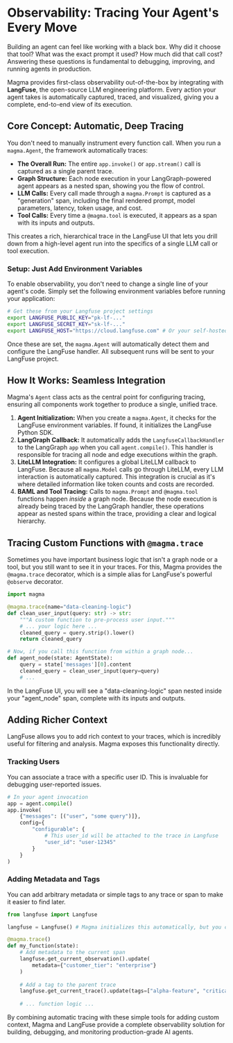 # Observability: Tracing Your Agent's Every Move

Building an agent can feel like working with a black box. Why did it choose that tool? What was the exact prompt it used? How much did that call cost? Answering these questions is fundamental to debugging, improving, and running agents in production.

Magma provides first-class observability out-of-the-box by integrating with **LangFuse**, the open-source LLM engineering platform. Every action your agent takes is automatically captured, traced, and visualized, giving you a complete, end-to-end view of its execution.

## Core Concept: Automatic, Deep Tracing

You don't need to manually instrument every function call. When you run a `magma.Agent`, the framework automatically traces:
*   **The Overall Run:** The entire `app.invoke()` or `app.stream()` call is captured as a single parent trace.
*   **Graph Structure:** Each node execution in your LangGraph-powered agent appears as a nested span, showing you the flow of control.
*   **LLM Calls:** Every call made through a `magma.Prompt` is captured as a "generation" span, including the final rendered prompt, model parameters, latency, token usage, and cost.
*   **Tool Calls:** Every time a `@magma.tool` is executed, it appears as a span with its inputs and outputs.

This creates a rich, hierarchical trace in the LangFuse UI that lets you drill down from a high-level agent run into the specifics of a single LLM call or tool execution.

### Setup: Just Add Environment Variables

To enable observability, you don't need to change a single line of your agent's code. Simply set the following environment variables before running your application:

```bash
# Get these from your Langfuse project settings
export LANGFUSE_PUBLIC_KEY="pk-lf-..."
export LANGFUSE_SECRET_KEY="sk-lf-..."
export LANGFUSE_HOST="https://cloud.langfuse.com" # Or your self-hosted URL
```

Once these are set, the `magma.Agent` will automatically detect them and configure the LangFuse handler. All subsequent runs will be sent to your LangFuse project.

## How It Works: Seamless Integration

Magma's `Agent` class acts as the central point for configuring tracing, ensuring all components work together to produce a single, unified trace.

1.  **Agent Initialization:** When you create a `magma.Agent`, it checks for the LangFuse environment variables. If found, it initializes the LangFuse Python SDK.
2.  **LangGraph Callback:** It automatically adds the `LangfuseCallbackHandler` to the LangGraph `app` when you call `agent.compile()`. This handler is responsible for tracing all node and edge executions within the graph.
3.  **LiteLLM Integration:** It configures a global LiteLLM callback to LangFuse. Because all `magma.Model` calls go through LiteLLM, every LLM interaction is automatically captured. This integration is crucial as it's where detailed information like token counts and costs are recorded.
4.  **BAML and Tool Tracing:** Calls to `magma.Prompt` and `@magma.tool` functions happen *inside* a graph node. Because the node execution is already being traced by the LangGraph handler, these operations appear as nested spans within the trace, providing a clear and logical hierarchy.

## Tracing Custom Functions with `@magma.trace`

Sometimes you have important business logic that isn't a graph node or a tool, but you still want to see it in your traces. For this, Magma provides the `@magma.trace` decorator, which is a simple alias for LangFuse's powerful `@observe` decorator.

```python
import magma

@magma.trace(name="data-cleaning-logic")
def clean_user_input(query: str) -> str:
    """A custom function to pre-process user input."""
    # ... your logic here ...
    cleaned_query = query.strip().lower()
    return cleaned_query

# Now, if you call this function from within a graph node...
def agent_node(state: AgentState):
    query = state['messages'][0].content
    cleaned_query = clean_user_input(query=query)
    # ...
```

In the LangFuse UI, you will see a "data-cleaning-logic" span nested inside your "agent_node" span, complete with its inputs and outputs.

## Adding Richer Context

LangFuse allows you to add rich context to your traces, which is incredibly useful for filtering and analysis. Magma exposes this functionality directly.

### Tracking Users

You can associate a trace with a specific user ID. This is invaluable for debugging user-reported issues.

```python
# In your agent invocation
app = agent.compile()
app.invoke(
    {"messages": [("user", "some query")]},
    config={
        "configurable": {
            # This user_id will be attached to the trace in Langfuse
            "user_id": "user-12345"
        }
    }
)
```

### Adding Metadata and Tags

You can add arbitrary metadata or simple tags to any trace or span to make it easier to find later.

```python
from langfuse import Langfuse

langfuse = Langfuse() # Magma initializes this automatically, but you can get the instance

@magma.trace()
def my_function(state):
    # Add metadata to the current span
    langfuse.get_current_observation().update(
        metadata={"customer_tier": "enterprise"}
    )
    
    # Add a tag to the parent trace
    langfuse.get_current_trace().update(tags=["alpha-feature", "critical-path"])
    
    # ... function logic ...
```

By combining automatic tracing with these simple tools for adding custom context, Magma and LangFuse provide a complete observability solution for building, debugging, and monitoring production-grade AI agents.